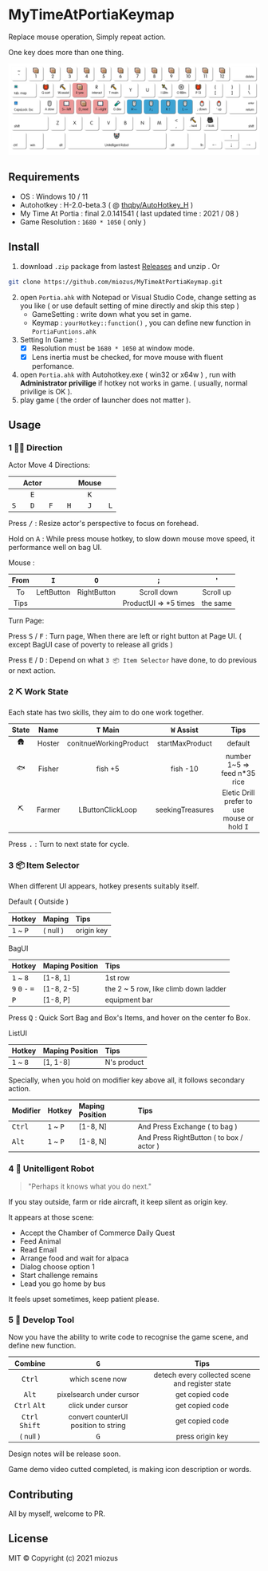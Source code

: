 # MyTimeAtPortiaKeymap

Replace mouse operation, Simply repeat action.

One key does more than one thing.

![portiakeymap](docs/img/portiakeymap.png)

## Requirements

- OS : Windows 10 / 11
- Autohotkey : H-2.0-beta.3 ( @ [thqby/AutoHotkey_H](https://github.com/thqby/AutoHotkey_H.git) )
- My Time At Portia : final 2.0.141541 ( last updated time : 2021 / 08 )
- Game Resolution : `1680 * 1050` ( only )

## Install

1. download `.zip` package from lastest [Releases](https://github.com/miozus/MyTimeAtPortiaKeymap/releases/latest) and unzip . Or

``` bash
git clone https://github.com/miozus/MyTimeAtPortiaKeymap.git
```

2. open `Portia.ahk` with Notepad or Visual Studio Code, change setting as you like ( or use default setting of mine directly and skip this step )
   - GameSetting : write down what you set in game.
   - Keymap : `yourHotkey::function()` , you can define new function in `PortiaFuntions.ahk`
3. Setting In Game :
   - [x] Resolution must be `1680 * 1050` at window mode.
   - [x] Lens inertia must be checked, for move mouse with fluent perfomance.
3. open `Portia.ahk` with Autohotkey.exe ( win32 or x64w ) , run with **Administrator privilige** if hotkey not works in game. ( usually, normal privilige is OK ).
4. play game ( the order of launcher does not matter ).

## Usage

### 1 🏃‍♀️ Direction

Actor Move 4 Directions:

| | Actor| | | | Mouse | |
|:----: | :----: | :----: | :----: | :----: | :----:| :---- |
|| <kbd>E</kbd>|||| <kbd>K</kbd>
|<kbd>S</kbd>|<kbd>D</kbd>|<kbd>F</kbd>| | <kbd>H</kbd> | <kbd>J</kbd> | <kbd>L</kbd>

Press <kbd>/</kbd> : Resize actor's perspective to focus on forehead.

Hold on <kbd>A</kbd> : While press mouse hotkey, to slow down mouse move speed, it performance well on bag UI.

Mouse :

| From| <kbd>I</kbd>|<kbd>O</kbd> | <kbd>;</kbd> | <kbd>'</kbd>
|:----: | :----: | :----:| :----: | :----: |
| To |LeftButton |RightButton|Scroll down | Scroll up |
| Tips| ||ProductUI ⇒ *5 times | the same

Turn Page:

Press <kbd>S</kbd> / <kbd>F</kbd> :  Turn page, When there are left or right button at Page UI. ( except BagUI case of poverty to release all grids )

Press <kbd>E</kbd> / <kbd>D</kbd> : Depend on what `3 📦 Item Selector` have done, to do previous or next action.

### 2 ⛏️ Work State

Each state has two skills, they aim to do one work together.

| State  | Name   | <kbd>T</kbd> Main      | <kbd>W</kbd> Assist | Tips                                                  |
| :----: | :----: | :----:                 | :-----:             | :----:                                                |
| 🛖     | Hoster | conitnueWorkingProduct | startMaxProduct     | default                                               |
| 🐟     | Fisher | fish +5                | fish -10            | number 1~5 ⇒ feed n*35 rice                           |
| ⛏️     | Farmer | LButtonClickLoop       | seekingTreasures    | Eletic Drill prefer to use mouse or hold <kbd>I</kbd> |

Press <kbd>.</kbd> : Turn to next state for cycle.

### 3 📦 Item Selector

When different UI appears, hotkey presents suitably itself.

Default ( Outside )

| Hotkey                      | Maping | Tips             |
| :------                     | :------     | :------          |
| <kbd>1</kbd> ~ <kbd>P</kbd> | ( null )      | origin key |

BagUI

| Hotkey                                              | Maping Position | Tips           |
| :------                                             | :------     | :------        |
| <kbd>1</kbd> ~ <kbd>8</kbd>                         | [1-8, 1]    | 1st row        |
| <kbd>9</kbd> <kbd>0</kbd> <kbd>-</kbd> <kbd>=</kbd> | [1-8, 2-5]  | the 2 ~ 5 row, like climb down ladder |
| <kbd>P</kbd>                                        | [1-8, P]    | equipment bar  |

Press <kbd>Q</kbd> : Quick Sort Bag and Box's Items, and hover on the center fo Box.

ListUI

| Hotkey                      | Maping Position | Tips |
| :------                     | :------     | :------ |
| <kbd>1</kbd> ~ <kbd>8</kbd> | [1, 1-8]    | N's product       |

Specially, when you hold on modifier key above all, it follows secondary action.

|Modifier       | Hotkey                      | Maping Position | Tips                                    |
|:----          | :------                     | :------     | :------                                 |
|<kbd>Ctrl</kbd>| <kbd>1</kbd> ~ <kbd>P</kbd> | [1-8, N]    | And Press Exchange ( to bag )           |
|<kbd>Alt</kbd> | <kbd>1</kbd> ~ <kbd>P</kbd> | [1-8, N]    | And Press RightButton ( to box / actor )|

### 4 🤖 Unitelligent Robot

> "Perhaps it knows what you do next."

If you stay outside, farm or ride aircraft, it keep silent as origin key.

It appears at those scene:

- Accept the Chamber of Commerce Daily Quest
- Feed Animal
- Read Email
- Arrange food and wait for alpaca
- Dialog choose option 1
- Start challenge remains
- Lead you go home by bus

It feels upset sometimes, keep patient please.

### 5 🧪 Develop Tool

Now you have the ability to write code to recognise the game scene, and define new function.

| Combine                          |<kbd>G</kbd>                         | Tips                                           |
| :----:                           |:----:                               | :----:                                         |
| <kbd>Ctrl</kbd>                  | which scene now                     | detech every collected scene and register state|
| <kbd>Alt</kbd>                   | pixelsearch under cursor            | get copied code                                |
| <kbd>Ctrl</kbd> <kbd>Alt</kbd>   | click under cursor                  |get copied code                                 |
| <kbd>Ctrl</kbd> <kbd>Shift</kbd> | convert counterUI position to string|get copied code                                 |
| ( null )                         | <kbd>G</kbd>                        | press origin key                               |

Design notes will be release soon.

Game demo video cutted completed,  is making icon description or words.

## Contributing

All by myself, welcome to PR.

## License

MIT © Copyright (c) 2021 miozus
